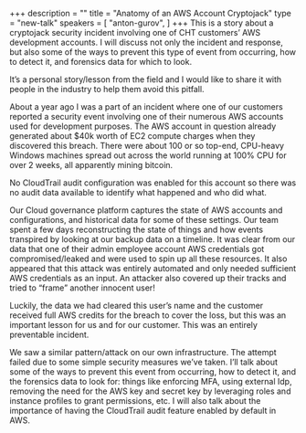+++
description = ""
title = "Anatomy of an AWS Account Cryptojack"
type = "new-talk"
speakers = [
        "anton-gurov",
]
+++
This is a story about a cryptojack security incident involving one of CHT customers’ AWS development accounts. I will discuss not only the incident and response, but also some of the ways to prevent this type of event from occurring, how to detect it, and forensics data for which to look.

It’s a personal story/lesson from the field and I would like to share it with people in the industry to help them avoid this pitfall.

About a year ago I was a part of an incident where one of our customers reported a security event involving one of their numerous AWS accounts used for development purposes. The AWS account in question already generated about $40k worth of EC2 compute charges when they discovered this breach. There were about 100 or so top-end, CPU-heavy Windows machines spread out across the world running at 100% CPU for over 2 weeks, all apparently mining bitcoin.

No CloudTrail audit configuration was enabled for this account so there was no audit data available to identify what happened and who did what.

Our Cloud governance platform captures the state of AWS accounts and configurations, and historical data for some of these settings. Our team spent a few days reconstructing the state of things and how events transpired by looking at our backup data on a timeline. It was clear from our data that one of their admin employee account AWS credentials got compromised/leaked and were used to spin up all these resources. It also appeared that this attack was entirely automated and only needed sufficient AWS credentials as an input. An attacker also covered up their tracks and tried to “frame” another innocent user!

Luckily, the data we had cleared this user’s name and the customer received full AWS credits for the breach to cover the loss, but this was an important lesson for us and for our customer. This was an entirely preventable incident.

We saw a similar pattern/attack on our own infrastructure. The attempt failed due to some simple security measures we’ve taken. I’ll talk about some of the ways to prevent this event from occurring, how to detect it, and the forensics data to look for: things like enforcing MFA, using external Idp, removing the need for the AWS key and secret key by leveraging roles and instance profiles to grant permissions, etc. I will also talk about the importance of having the CloudTrail audit feature enabled by default in AWS.